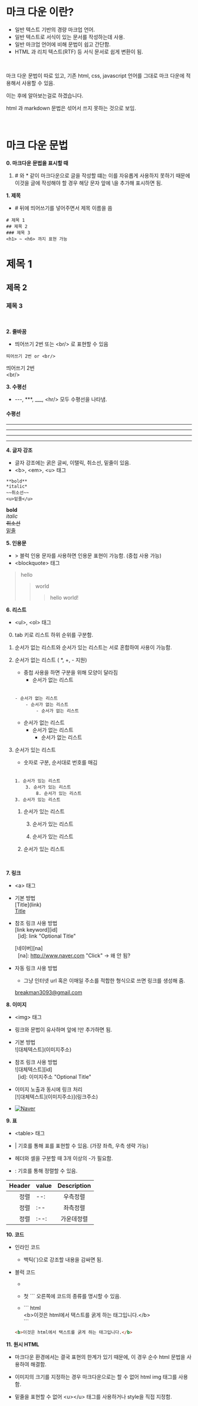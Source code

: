 <h1>마크 다운 이란?</h1>

<ul><li>일반 텍스트 기반의 경량 마크업 언어.
    <li>일반 텍스트로 서식이 있는 문서를 작성하는데 사용.
    <li> 일반 마크업 언어에 비해 문법이 쉽고 간단함.
    <li> HTML 과 리치 텍스트(RTF) 등 서식 문서로 쉽게 변환이 됨.
</ul>

<br>

마크 다운 문법이 따로 있고, 기존 html, css, javascript 언어를 그대로 마크 다운에 적용해서 사용할 수 있음.

이는 후에 알아보는걸로 하겠습니다.  

html 과 markdown 문법은 섞어서 쓰지 못하는 것으로 보임.
  
<br>

# 마크 다운 문법 

**0. 마크다운 문법을 표시할 때** 
1. \# 와 \* 같이 마크다운으로 글을 작성할 떄는 이를 자유롭게 사용하지 못하기 때문에 이것을 글에 작성해야 할 경우 해당 문자 앞에 \을 추가해 표시하면 됨. 

**1. 제목**
- \# 뒤에 띄어쓰기를 넣어주면서 제목 이름을 씀
```
# 제목 1
## 제목 2
### 제목 3
<h1> ~ <h6> 까지 표현 가능
```

# 제목 1
## 제목 2
### 제목 3
<br/>

**2. 줄바꿈**
- 띄어쓰기 2번 또는 \<br/> 로 표현할 수 있음

```
띄어쓰기 2번 or <br/>
```

띄어쓰기 2번  
\<br/>

**3. 수평선**
- \---, \***, ___, \<hr/> 모두 수평선을 나타냄.

#### 수평선
---
***
___
<hr/>

**4. 글자 강조**
- 글자 강조에는 굵은 글씨, 이탤릭, 취소선, 밑줄이 있음.
- \<b>, \<em>, \<u> 태그

```
**bold**  
*italic*  
~~취소선~~  
<u>밑줄</u>
```

**bold**  
*italic*  
~~취소선~~  
<u>밑줄</u>

**5. 인용문**
- \> 블럭 인용 문자를 사용하면 인용문 표현이 가능함. (중첩 사용 가능)
- \<blockquote> 태그

> hello
>> world
>>> hello world!

**6. 리스트**
- \<ul>, \<ol> 태그
0. tab 키로 리스트 하위 순위를 구분함.
0. 순서가 없는 리스트와 순서가 있는 리스트는 서로 혼합하여 사용이 가능함.
1. 순서가 없는 리스트 ( *, +, - 지원)
    - 중첩 사용을 하면 구분을 위해 모양이 달라짐
        - 순서가 없는 리스트  
    <br>

    ```
    - 순서가 없는 리스트
        - 순서가 없는 리스트
            - 순서가 없는 리스트
    ```

    - 순서가 없는 리스트
        - 순서가 없는 리스트
            - 순서가 없는 리스트
2. 순서가 있는 리스트 
    - 숫자로 구분, 순서대로 번호를 매김

    <br>

    ```
    1. 순서가 있는 리스트
        3. 순서가 있는 리스트
            8. 순서가 있는 리스트
    3. 순서가 있는 리스트
    ```

    1. 순서가 있는 리스트

        3. 순서가 있는 리스트

        8. 순서가 있는 리스트

    3. 순서가 있는 리스트

<br>

**7. 링크**

- \<a> 태그

- 기본 방법  
    \[Title](link)  
    [Title](link, "naver")
- 참조 링크 사용 방법  
    \[link keyword][id]  
    [id]: link "Optional Title" 

    [네이버][na]  
    [na]: http://www.naver.com "Click" -> 왜 안 됨?

- 자동 링크 사용 방법
    - 그냥 인터넷 url 혹은 이매일 주소를 적합한 형식으로 쓰면 링크를 생성해 줌.

    breakman3093@gmail.com


**8. 이미지**

- \<img> 태그

- 링크와 문법이 유사하며 앞에 !만 추가하면 됨.

- 기본 방법  
    \!\[대체텍스트](이미지주소) 

- 참조 링크 사용 방법  
    \!\[대체텍스트][id]  
    [id]: 이미지주소 "Optional Title" 

- 이미지 노출과 동시에 링크 처리  
    \[\!\[대체텍스트](이미지주소)](링크주소)

- [![Naver](https://s.pstatic.net/static/www/mobile/edit/20221006/mobile_165912103456.png)](http://www.naver.com)


**9. 표**

- \<table> 태그

- | 기호를 통해 표를 표현할 수 있음. (가장 좌측, 우측 생략 가능)

- 헤더와 셀을 구분할 때 3개 이상의 -가 필요함.

- : 기호를 통해 정렬할 수 있음.

| Header | value | Description |
| --: | :-- | :--: |
| 정렬 | --: | 우측정렬 |
| 정렬 | :-- | 좌측정렬 |
| 정렬 | :--: | 가운데정렬 |


**10. 코드**

- 인라인 코드
    - 백틱(`)으로 강조할 내용을 감싸면 됨.

- 블럭 코드
    - ``` 으로 강조할 내용을 감싸면 됨.

    - 첫 ``` 오른쪽에 코드의 종류를 명시할 수 있음.

    - \``` html  
      \<b>이것은 html에서 택스트를 굵게 하는 태그입니다.\</b>  
    \```

    ``` html
    <b>이것은 html에서 택스트를 굵게 하는 태그입니다.</b> 
    ```


**11. 원시 HTML**

- 마크다운 환경에서는 결국 표현의 한계가 있기 때문에, 이 경우 순수 html 문법을 사용하여 해결함.

- 이미지의 크기를 지정하는 경우 마크다운으로는 할 수 없어 html img 태그를 사용함.

- 밑줄을 표현할 수 없어 \<u>\</u> 태그를 사용하거나 style을 직접 지정함.
